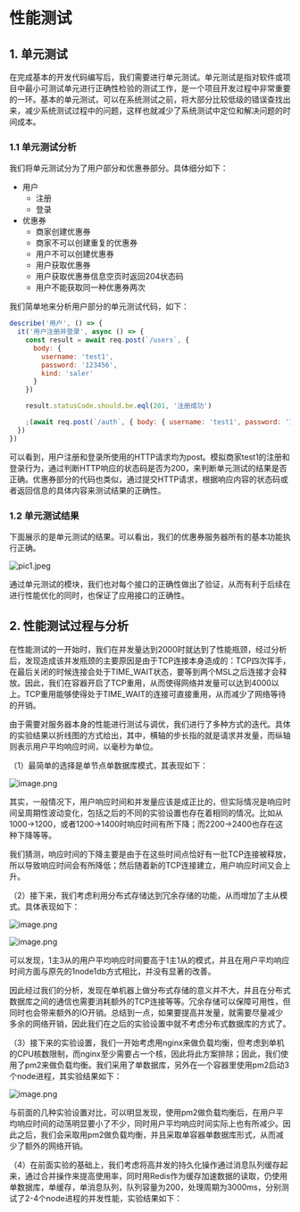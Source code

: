 # 性能测试

## 1. 单元测试

在完成基本的开发代码编写后，我们需要进行单元测试。单元测试是指对软件或项目中最小可测试单元进行正确性检验的测试工作，是一个项目开发过程中非常重要的一环。基本的单元测试，可以在系统测试之前，将大部分比较低级的错误查找出来，减少系统测试过程中的问题，这样也就减少了系统测试中定位和解决问题的时间成本。

### 1.1 单元测试分析

我们将单元测试分为了用户部分和优惠券部分。具体细分如下：

- 用户
  - 注册
  - 登录
- 优惠券
  - 商家创建优惠券
  - 商家不可以创建重复的优惠券
  - 用户不可以创建优惠券
  - 用户获取优惠券
  - 用户获取优惠券信息空页时返回204状态码
  - 用户不能获取同一种优惠券两次

我们简单地来分析用户部分的单元测试代码，如下：

``` javascript
describe('用户', () => {
  it('用户注册并登录', async () => {
    const result = await req.post(`/users`, {
      body: {
        username: 'test1',
        password: '123456',
        kind: 'saler'
      }
    })

    result.statusCode.should.be.eql(201, '注册成功')

    ;(await req.post(`/auth`, { body: { username: 'test1', password: '123456' } })).statusCode.should.be.eql(200, '登录成功')
  })
})
```

可以看到，用户注册和登录所使用的HTTP请求均为post。模拟商家test1的注册和登录行为，通过判断HTTP响应的状态码是否为200，来判断单元测试的结果是否正确。优惠券部分的代码也类似，通过提交HTTP请求，根据响应内容的状态码或者返回信息的具体内容来测试结果的正确性。

### 1.2 单元测试结果

下面展示的是单元测试的结果。可以看出，我们的优惠券服务器所有的基本功能执行正确。

![pic1.jpeg](https://upload-images.jianshu.io/upload_images/8636110-0df0a1a4f7a85c2f.jpeg?imageMogr2/auto-orient/strip%7CimageView2/2/w/1240)

通过单元测试的模块，我们也对每个接口的正确性做出了验证，从而有利于后续在进行性能优化的同时，也保证了应用接口的正确性。

## 2. 性能测试过程与分析

在性能测试的一开始时，我们在并发量达到2000时就达到了性能瓶颈，经过分析后，发现造成该并发瓶颈的主要原因是由于TCP连接本身造成的：TCP四次挥手，在最后关闭的时候连接会处于TIME_WAIT状态，要等到两个MSL之后连接才会释放。因此，我们在容器开启了TCP重用，从而使得网络并发量可以达到4000以上。TCP重用能够使得处于TIME_WAIT的连接可直接重用，从而减少了网络等待的开销。

由于需要对服务器本身的性能进行测试与调优，我们进行了多种方式的迭代。具体的实验结果以折线图的方式给出，其中，横轴的步长指的就是请求并发量，而纵轴则表示用户平均响应时间，以毫秒为单位。

（1）最简单的选择是单节点单数据库模式，其表现如下：

![image.png](https://upload-images.jianshu.io/upload_images/8636110-46596524381c4b63.png?imageMogr2/auto-orient/strip%7CimageView2/2/w/1240)

其实，一般情况下，用户响应时间和并发量应该是成正比的，但实际情况是响应时间呈周期性波动变化，包括之后的不同的实验设置也存在着相同的情况。比如从1000->1200，或者1200->1400时响应时间有所下降；而2200->2400也存在这种下降等等。

我们猜测，响应时间的下降主要是由于在这些时间点恰好有一批TCP连接被释放，所以导致响应时间会有所降低；然后随着新的TCP连接建立，用户响应时间又会上升。

（2）接下来，我们考虑利用分布式存储达到冗余存储的功能，从而增加了主从模式。具体表现如下：

![image.png](https://upload-images.jianshu.io/upload_images/8636110-6eb34c05e8982920.png?imageMogr2/auto-orient/strip%7CimageView2/2/w/1240)

![image.png](https://upload-images.jianshu.io/upload_images/8636110-b3b97cb5f1ecf30a.png?imageMogr2/auto-orient/strip%7CimageView2/2/w/1240)

可以发现，1主3从的用户平均响应时间要高于1主1从的模式，并且在用户平均响应时间方面与原先的1node1db方式相比，并没有显著的改善。

因此经过我们的分析，发现在单机器上做分布式存储的意义并不大，并且在分布式数据库之间的通信也需要消耗额外的TCP连接等等。冗余存储可以保障可用性，但同时也会带来额外的IO开销。总结到一点，如果要提高并发量，就需要尽量减少多余的网络开销，因此我们在之后的实验设置中就不考虑分布式数据库的方式了。

（3）接下来的实验设置，我们一开始考虑用nginx来做负载均衡，但考虑到单机的CPU核数限制，而nginx至少需要占一个核，因此将此方案排除；因此，我们使用了pm2来做负载均衡。我们采用了单数据库，另外在一个容器里使用pm2启动3个node进程，其实验结果如下：

![image.png](https://upload-images.jianshu.io/upload_images/8636110-28bcb321d9550003.png?imageMogr2/auto-orient/strip%7CimageView2/2/w/1240)

与前面的几种实验设置对比，可以明显发现，使用pm2做负载均衡后，在用户平均响应时间的动荡明显要小了不少，同时用户平均响应时间实际上也有所减少。因此之后，我们会采取用pm2做负载均衡，并且采取单容器单数据库形式，从而减少了额外的网络开销。

（4）在前面实验的基础上，我们考虑将高并发的持久化操作通过消息队列缓存起来，通过合并操作来提高使用率，同时用Redis作为缓存加速数据的读取，仍使用单数据库，单缓存，单消息队列，队列容量为200，处理周期为3000ms，分别测试了2-4个node进程的并发性能，实验结果如下：
